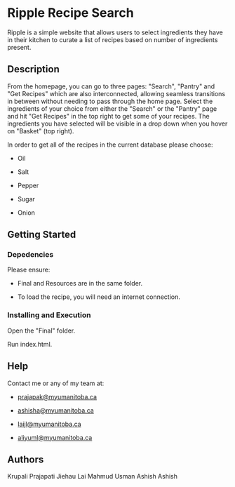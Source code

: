 # Ripple Recipe Search

Ripple is a simple website that allows users to select ingredients they have in their kitchen to curate a list of recipes based on number of ingredients present.

## Description

From the homepage, you can go to three pages: "Search", "Pantry" and "Get Recipes" which are also interconnected, allowing seamless transitions in between without needing to pass through the home page. Select the ingredients of your choice from either the "Search" or the "Pantry" page and hit "Get Recipes" in the top right to get some of your recipes. The ingredients you have selected will be visible in a drop down when you hover on "Basket" (top right).

In order to get all of the recipes in the current database please choose:

- Oil

- Salt

- Pepper

- Sugar

- Onion

## Getting Started

### Depedencies

Please ensure:

- Final and Resources are in the same folder.

- To load the recipe, you will need an internet connection.

### Installing and Execution

Open the "Final" folder.

Run index.html.

## Help

Contact me or any of my team at:

- prajapak@myumanitoba.ca

- ashisha@myumanitoba.ca

- laijl@myumanitoba.ca

- aliyuml@myumanitoba.ca

## Authors

Krupali Prajapati 
Jiehau Lai 
Mahmud Usman 
Ashish Ashish